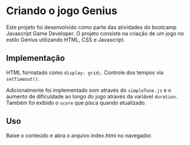 # Criando o jogo Genius

Este projeto foi desenvolvido como parte das atividades do bootcamp Javascript Game Developer. O projeto consiste na criação de um jogo no estilo Genius utilizando HTML, CSS e Javascript.

## Implementação

HTML formatado como ```display: grid;```. Controle dos tempos via ```setTimeout()```.

Adicionalmente foi implementado som através do ```simpleTone.js``` e o aumento de dificuldade ao longo do jogo através da variável ```duration```. Também foi exibido o ```score``` que pisca quando atualizado.

## Uso

Baixe o conteúdo e abra o arquivo index.html no navegador.
